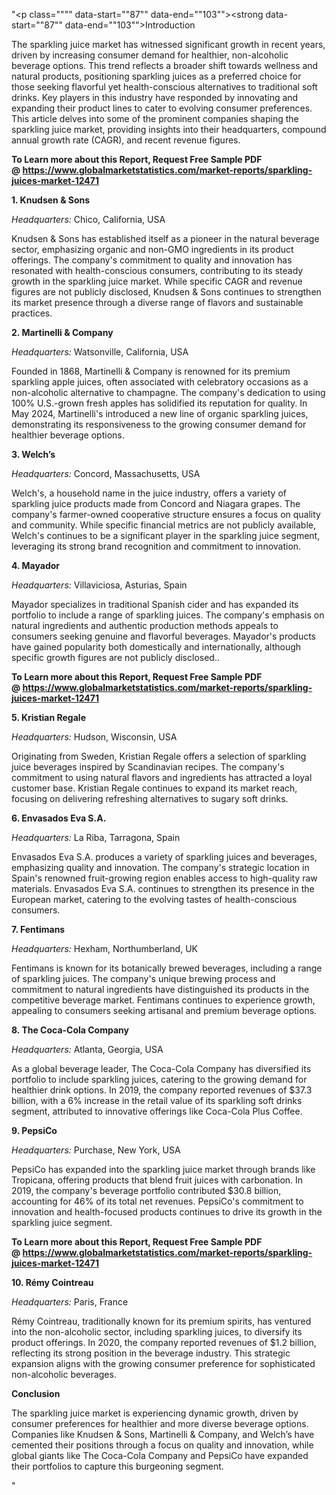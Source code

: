 "<p class="""" data-start=""87"" data-end=""103""><strong data-start=""87"" data-end=""103"">Introduction</strong></p>
<p class="""" data-start=""105"" data-end=""300""><span class=""relative -mx-px my-[-0.2rem] rounded px-px py-[0.2rem]"">The sparkling juice market has witnessed significant growth in recent years, driven by increasing consumer demand for healthier, non-alcoholic beverage options.</span> <span class=""relative -mx-px my-[-0.2rem] rounded px-px py-[0.2rem]"">This trend reflects a broader shift towards wellness and natural products, positioning sparkling juices as a preferred choice for those seeking flavorful yet health-conscious alternatives to traditional soft drinks.</span> <span class=""relative -mx-px my-[-0.2rem] rounded px-px py-[0.2rem]"">Key players in this industry have responded by innovating and expanding their product lines to cater to evolving consumer preferences.</span> <span class=""relative -mx-px my-[-0.2rem] rounded px-px py-[0.2rem]"">This article delves into some of the prominent companies shaping the sparkling juice market, providing insights into their headquarters, compound annual growth rate (CAGR), and recent revenue figures.</span></p>
<p class="""" data-start=""105"" data-end=""300""><strong>To Learn more about this Report, Request Free Sample PDF @&nbsp;<a href=""https://www.globalmarketstatistics.com/market-reports/sparkling-juices-market-12471"">https://www.globalmarketstatistics.com/market-reports/sparkling-juices-market-12471</a></strong></p>
<p class="""" data-start=""302"" data-end=""323""><strong data-start=""302"" data-end=""323"">1. Knudsen &amp; Sons</strong></p>
<p class="""" data-start=""325"" data-end=""422""><em data-start=""325"" data-end=""340"">Headquarters:</em> <span class=""relative -mx-px my-[-0.2rem] rounded px-px py-[0.2rem]"">Chico, California, USA</span></p>
<p class="""" data-start=""424"" data-end=""583""><span class=""relative -mx-px my-[-0.2rem] rounded px-px py-[0.2rem]"">Knudsen &amp; Sons has established itself as a pioneer in the natural beverage sector, emphasizing organic and non-GMO ingredients in its product offerings.</span> <span class=""relative -mx-px my-[-0.2rem] rounded px-px py-[0.2rem]"">The company's commitment to quality and innovation has resonated with health-conscious consumers, contributing to its steady growth in the sparkling juice market.</span> <span class=""relative -mx-px my-[-0.2rem] rounded px-px py-[0.2rem]"">While specific CAGR and revenue figures are not publicly disclosed, Knudsen &amp; Sons continues to strengthen its market presence through a diverse range of flavors and sustainable practices.</span></p>
<p class="""" data-start=""585"" data-end=""612""><strong data-start=""585"" data-end=""612"">2. Martinelli &amp; Company</strong></p>
<p class="""" data-start=""614"" data-end=""715""><em data-start=""614"" data-end=""629"">Headquarters:</em> <span class=""relative -mx-px my-[-0.2rem] rounded px-px py-[0.2rem]"">Watsonville, California, USA</span></p>
<p class="""" data-start=""717"" data-end=""922""><span class=""relative -mx-px my-[-0.2rem] rounded px-px py-[0.2rem]"">Founded in 1868, Martinelli &amp; Company is renowned for its premium sparkling apple juices, often associated with celebratory occasions as a non-alcoholic alternative to champagne.</span> <span class=""relative -mx-px my-[-0.2rem] rounded px-px py-[0.2rem]"">The company's dedication to using 100% U.S.-grown fresh apples has solidified its reputation for quality.</span> <span class=""relative -mx-px my-[-0.2rem] rounded px-px py-[0.2rem]"">In May 2024, Martinelli's introduced a new line of organic sparkling juices, demonstrating its responsiveness to the growing consumer demand for healthier beverage options.</span> </p>
<p class="""" data-start=""924"" data-end=""938""><strong data-start=""924"" data-end=""938"">3. Welch&rsquo;s</strong></p>
<p class="""" data-start=""940"" data-end=""1041""><em data-start=""940"" data-end=""955"">Headquarters:</em> <span class=""relative -mx-px my-[-0.2rem] rounded px-px py-[0.2rem]"">Concord, Massachusetts, USA</span></p>
<p class="""" data-start=""1043"" data-end=""1208""><span class=""relative -mx-px my-[-0.2rem] rounded px-px py-[0.2rem]"">Welch's, a household name in the juice industry, offers a variety of sparkling juice products made from Concord and Niagara grapes.</span> <span class=""relative -mx-px my-[-0.2rem] rounded px-px py-[0.2rem]"">The company's farmer-owned cooperative structure ensures a focus on quality and community.</span> <span class=""relative -mx-px my-[-0.2rem] rounded px-px py-[0.2rem]"">While specific financial metrics are not publicly available, Welch's continues to be a significant player in the sparkling juice segment, leveraging its strong brand recognition and commitment to innovation.</span></p>
<p class="""" data-start=""1210"" data-end=""1224""><strong data-start=""1210"" data-end=""1224"">4. Mayador</strong></p>
<p class="""" data-start=""1226"" data-end=""1327""><em data-start=""1226"" data-end=""1241"">Headquarters:</em> <span class=""relative -mx-px my-[-0.2rem] rounded px-px py-[0.2rem]"">Villaviciosa, Asturias, Spain</span></p>
<p class="""" data-start=""1329"" data-end=""1494""><span class=""relative -mx-px my-[-0.2rem] rounded px-px py-[0.2rem]"">Mayador specializes in traditional Spanish cider and has expanded its portfolio to include a range of sparkling juices.</span> <span class=""relative -mx-px my-[-0.2rem] rounded px-px py-[0.2rem]"">The company's emphasis on natural ingredients and authentic production methods appeals to consumers seeking genuine and flavorful beverages.</span> <span class=""relative -mx-px my-[-0.2rem] rounded px-px py-[0.2rem]"">Mayador's products have gained popularity both domestically and internationally, although specific growth figures are not publicly disclosed..</span></p>
<p class="""" data-start=""1329"" data-end=""1494""><strong>To Learn more about this Report, Request Free Sample PDF @&nbsp;<a href=""https://www.globalmarketstatistics.com/market-reports/sparkling-juices-market-12471"">https://www.globalmarketstatistics.com/market-reports/sparkling-juices-market-12471</a></strong></p>
<p class="""" data-start=""1496"" data-end=""1518""><strong data-start=""1496"" data-end=""1518"">5. Kristian Regale</strong></p>
<p class="""" data-start=""1520"" data-end=""1621""><em data-start=""1520"" data-end=""1535"">Headquarters:</em> <span class=""relative -mx-px my-[-0.2rem] rounded px-px py-[0.2rem]"">Hudson, Wisconsin, USA</span></p>
<p class="""" data-start=""1623"" data-end=""1788""><span class=""relative -mx-px my-[-0.2rem] rounded px-px py-[0.2rem]"">Originating from Sweden, Kristian Regale offers a selection of sparkling juice beverages inspired by Scandinavian recipes.</span> <span class=""relative -mx-px my-[-0.2rem] rounded px-px py-[0.2rem]"">The company's commitment to using natural flavors and ingredients has attracted a loyal customer base.</span> <span class=""relative -mx-px my-[-0.2rem] rounded px-px py-[0.2rem]"">Kristian Regale continues to expand its market reach, focusing on delivering refreshing alternatives to sugary soft drinks.</span></p>
<p class="""" data-start=""1790"" data-end=""1815""><strong data-start=""1790"" data-end=""1815"">6. Envasados Eva S.A.</strong></p>
<p class="""" data-start=""1817"" data-end=""1918""><em data-start=""1817"" data-end=""1832"">Headquarters:</em> <span class=""relative -mx-px my-[-0.2rem] rounded px-px py-[0.2rem]"">La Riba, Tarragona, Spain</span></p>
<p class="""" data-start=""1920"" data-end=""2085""><span class=""relative -mx-px my-[-0.2rem] rounded px-px py-[0.2rem]"">Envasados Eva S.A. produces a variety of sparkling juices and beverages, emphasizing quality and innovation.</span> <span class=""relative -mx-px my-[-0.2rem] rounded px-px py-[0.2rem]"">The company's strategic location in Spain's renowned fruit-growing region enables access to high-quality raw materials.</span> <span class=""relative -mx-px my-[-0.2rem] rounded px-px py-[0.2rem]"">Envasados Eva S.A. continues to strengthen its presence in the European market, catering to the evolving tastes of health-conscious consumers.</span></p>
<p class="""" data-start=""2087"" data-end=""2103""><strong data-start=""2087"" data-end=""2103"">7. Fentimans</strong></p>
<p class="""" data-start=""2105"" data-end=""2206""><em data-start=""2105"" data-end=""2120"">Headquarters:</em> <span class=""relative -mx-px my-[-0.2rem] rounded px-px py-[0.2rem]"">Hexham, Northumberland, UK</span></p>
<p class="""" data-start=""2208"" data-end=""2373""><span class=""relative -mx-px my-[-0.2rem] rounded px-px py-[0.2rem]"">Fentimans is known for its botanically brewed beverages, including a range of sparkling juices.</span> <span class=""relative -mx-px my-[-0.2rem] rounded px-px py-[0.2rem]"">The company's unique brewing process and commitment to natural ingredients have distinguished its products in the competitive beverage market.</span> <span class=""relative -mx-px my-[-0.2rem] rounded px-px py-[0.2rem]"">Fentimans continues to experience growth, appealing to consumers seeking artisanal and premium beverage options.</span></p>
<p class="""" data-start=""2375"" data-end=""2403""><strong data-start=""2375"" data-end=""2403"">8. The Coca-Cola Company</strong></p>
<p class="""" data-start=""2405"" data-end=""2506""><em data-start=""2405"" data-end=""2420"">Headquarters:</em> <span class=""relative -mx-px my-[-0.2rem] rounded px-px py-[0.2rem]"">Atlanta, Georgia, USA</span></p>
<p class="""" data-start=""2508"" data-end=""2673""><span class=""relative -mx-px my-[-0.2rem] rounded px-px py-[0.2rem]"">As a global beverage leader, The Coca-Cola Company has diversified its portfolio to include sparkling juices, catering to the growing demand for healthier drink options.</span> <span class=""relative -mx-px my-[-0.2rem] rounded px-px py-[0.2rem]"">In 2019, the company reported revenues of $37.3 billion, with a 6% increase in the retail value of its sparkling soft drinks segment, attributed to innovative offerings like Coca-Cola Plus Coffee.</span> </p>
<p class="""" data-start=""2675"" data-end=""2689""><strong data-start=""2675"" data-end=""2689"">9. PepsiCo</strong></p>
<p class="""" data-start=""2691"" data-end=""2792""><em data-start=""2691"" data-end=""2706"">Headquarters:</em> <span class=""relative -mx-px my-[-0.2rem] rounded px-px py-[0.2rem]"">Purchase, New York, USA</span></p>
<p class="""" data-start=""2794"" data-end=""2999""><span class=""relative -mx-px my-[-0.2rem] rounded px-px py-[0.2rem]"">PepsiCo has expanded into the sparkling juice market through brands like Tropicana, offering products that blend fruit juices with carbonation.</span> <span class=""relative -mx-px my-[-0.2rem] rounded px-px py-[0.2rem]"">In 2019, the company's beverage portfolio contributed $30.8 billion, accounting for 46% of its total net revenues.</span> <span class=""relative -mx-px my-[-0.2rem] rounded px-px py-[0.2rem]"">PepsiCo's commitment to innovation and health-focused products continues to drive its growth in the sparkling juice segment.</span></p>
<p class="""" data-start=""2794"" data-end=""2999""><strong>To Learn more about this Report, Request Free Sample PDF @&nbsp;<a href=""https://www.globalmarketstatistics.com/market-reports/sparkling-juices-market-12471"">https://www.globalmarketstatistics.com/market-reports/sparkling-juices-market-12471</a></strong></p>
<p class="""" data-start=""3001"" data-end=""3023""><strong data-start=""3001"" data-end=""3023"">10. R&eacute;my Cointreau</strong></p>
<p class="""" data-start=""3025"" data-end=""3126""><em data-start=""3025"" data-end=""3040"">Headquarters:</em> <span class=""relative -mx-px my-[-0.2rem] rounded px-px py-[0.2rem]"">Paris, France</span></p>
<p class="""" data-start=""3128"" data-end=""3333""><span class=""relative -mx-px my-[-0.2rem] rounded px-px py-[0.2rem]"">R&eacute;my Cointreau, traditionally known for its premium spirits, has ventured into the non-alcoholic sector, including sparkling juices, to diversify its product offerings.</span> <span class=""relative -mx-px my-[-0.2rem] rounded px-px py-[0.2rem]"">In 2020, the company reported revenues of $1.2 billion, reflecting its strong position in the beverage industry.</span> <span class=""relative -mx-px my-[-0.2rem] rounded px-px py-[0.2rem]"">This strategic expansion aligns with the growing consumer preference for sophisticated non-alcoholic beverages.</span></p>
<p class="""" data-start=""3335"" data-end=""3349""><strong data-start=""3335"" data-end=""3349"">Conclusion</strong></p>
<p class="""" data-start=""3351"" data-end=""3872"">The sparkling juice market is experiencing dynamic growth, driven by consumer preferences for healthier and more diverse beverage options. Companies like Knudsen &amp; Sons, Martinelli &amp; Company, and Welch&rsquo;s have cemented their positions through a focus on quality and innovation, while global giants like The Coca-Cola Company and PepsiCo have expanded their portfolios to capture this burgeoning segment.</p>"
